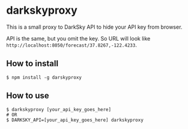 darkskyproxy
============

This is a small proxy to DarkSky API to hide your API key from browser.

API is the same, but you omit the key. So URL will look like `http://localhost:8050/forecast/37.8267,-122.4233`.

## How to install

```
$ npm install -g darskyproxy
```

## How to use

```
$ darkskyproxy [your_api_key_goes_here]
# OR
$ DARKSKY_API=[your_api_key_goes_here] darkskyproxy
